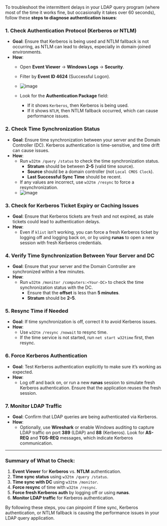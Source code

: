 To troubleshoot the intermittent delays in your LDAP query program (where most of the time it works fine, but occasionally it takes over 60 seconds), follow these **steps to diagnose authentication issues**:

### **1. Check Authentication Protocol (Kerberos or NTLM)**

- **Goal**: Ensure that Kerberos is being used and NTLM fallback is not occurring, as NTLM can lead to delays, especially in domain-joined environments.
- **How**: 
  - Open **Event Viewer** → **Windows Logs** → **Security**.
  - Filter by **Event ID 4624** (Successful Logon).
  - ![image](https://github.com/user-attachments/assets/0b48b953-3cab-4c37-bd8f-0ed2083d9c57)
 
  - Look for the **Authentication Package** field:
    - If it shows `Kerberos`, then Kerberos is being used.
    - If it shows `NTLM`, then NTLM fallback occurred, which can cause performance issues.

### **2. Check Time Synchronization Status**

- **Goal**: Ensure time synchronization between your server and the Domain Controller (DC). Kerberos authentication is time-sensitive, and time drift can cause issues.
- **How**: 
  - Run `w32tm /query /status` to check the time synchronization status.
    - **Stratum** should be between **2–5** (valid time source).
    - **Source** should be a domain controller (not `Local CMOS Clock`).
    - **Last Successful Sync Time** should be recent.
  - If any values are incorrect, use `w32tm /resync` to force a resynchronization.
  - ![image](https://github.com/user-attachments/assets/8a1d8ca4-14ba-4a35-bad9-a3a983894c37)

### **3. Check for Kerberos Ticket Expiry or Caching Issues**

- **Goal**: Ensure that Kerberos tickets are fresh and not expired, as stale tickets could lead to authentication delays.
- **How**: 
  - Even if `klist` isn’t working, you can force a fresh Kerberos ticket by logging off and logging back on, or by using **runas** to open a new session with fresh Kerberos credentials.

### **4. Verify Time Synchronization Between Your Server and DC**

- **Goal**: Ensure that your server and the Domain Controller are synchronized within a few minutes.
- **How**: 
  - Run `w32tm /monitor /computers:<Your-DC>` to check the time synchronization status with the DC.
    - Ensure that the **offset** is less than **5 minutes**.
    - **Stratum** should be **2–5**.

### **5. Resync Time if Needed**

- **Goal**: If time synchronization is off, correct it to avoid Kerberos issues.
- **How**:
  - Use `w32tm /resync /nowait` to resync time.
  - If the time service is not started, run `net start w32time` first, then resync.

### **6. Force Kerberos Authentication**

- **Goal**: Test Kerberos authentication explicitly to make sure it’s working as expected.
- **How**:
  - Log off and back on, or run a new **runas** session to simulate fresh Kerberos authentication. Ensure that the application reuses the fresh session.

### **7. Monitor LDAP Traffic**

- **Goal**: Confirm that LDAP queries are being authenticated via Kerberos.
- **How**: 
  - Optionally, use **Wireshark** or enable Windows auditing to capture LDAP traffic on port **389** (LDAP) and **88** (Kerberos). Look for **AS-REQ** and **TGS-REQ** messages, which indicate Kerberos communication.

---

### **Summary of What to Check**:
1. **Event Viewer** for **Kerberos** vs. **NTLM** authentication.
2. **Time sync status** using `w32tm /query /status`.
3. **Time sync with DC** using `w32tm /monitor`.
4. **Force resync** of time with `w32tm /resync`.
5. **Force fresh Kerberos auth** by logging off or using **runas**.
6. **Monitor LDAP traffic** for Kerberos authentication.
  
By following these steps, you can pinpoint if time sync, Kerberos authentication, or NTLM fallback is causing the performance issues in your LDAP query application.

